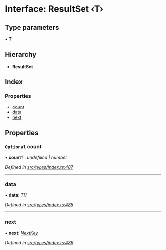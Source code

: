 # Interface: ResultSet ‹**T**›

## Type parameters

▪ **T**

## Hierarchy

* **ResultSet**

## Index

### Properties

* [count](resultset.md#optional-count)
* [data](resultset.md#data)
* [next](resultset.md#next)

## Properties

### `Optional` count

• **count**? : *undefined | number*

*Defined in [src/types/index.ts:487](https://github.com/PolymathNetwork/polymesh-sdk/blob/1221e467/src/types/index.ts#L487)*

___

###  data

• **data**: *T[]*

*Defined in [src/types/index.ts:485](https://github.com/PolymathNetwork/polymesh-sdk/blob/1221e467/src/types/index.ts#L485)*

___

###  next

• **next**: *[NextKey](../globals.md#nextkey)*

*Defined in [src/types/index.ts:486](https://github.com/PolymathNetwork/polymesh-sdk/blob/1221e467/src/types/index.ts#L486)*
